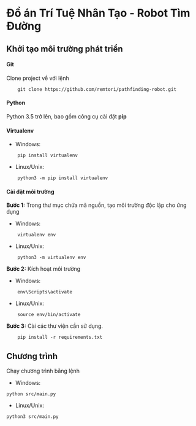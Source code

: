# Đồ án Trí Tuệ Nhân Tạo - Robot Tìm Đường

## Khởi tạo môi trường phát triển

#### Git

Clone project về với lệnh

```
    git clone https://github.com/remtori/pathfinding-robot.git
```

#### Python

Python 3.5 trở lên, bao gồm công cụ cài đặt __pip__

#### Virtualenv

- Windows:

```
    pip install virtualenv
```

- Linux/Unix:

```
    python3 -m pip install virtualenv
```

#### Cài đặt môi trường

__Bước 1:__ Trong thư mục chứa mã nguồn, tạo môi trường độc lập cho ứng dụng

- Windows:

```
    virtualenv env
```

- Linux/Unix:

```
    python3 -m virtualenv env
```

__Bước 2:__ Kích hoạt môi trường

- Windows:

```
    env\Scripts\activate
```

- Linux/Unix:

```
    source env/bin/activate
```

__Bước 3:__ Cài các thư viện cần sử dụng.


```
    pip install -r requirements.txt
```

## Chương trình

Chạy chương trình bằng lệnh

- Windows:

```
python src/main.py
```

- Linux/Unix:

```
python3 src/main.py
```

